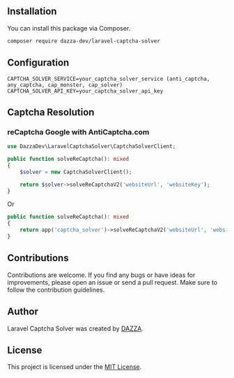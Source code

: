 ## Installation

You can install this package via Composer.

```bash
composer require dazza-dev/laravel-captcha-solver
```

## Configuration

```plaintext
CAPTCHA_SOLVER_SERVICE=your_captcha_solver_service (anti_captcha, any_captcha, cap_monster, cap_solver)
CAPTCHA_SOLVER_API_KEY=your_captcha_solver_api_key
```

## Captcha Resolution

### reCaptcha Google with AntiCaptcha.com

```php
use DazzaDev\LaravelCaptchaSolver\CaptchaSolverClient;

public function solveReCaptcha(): mixed
{
    $solver = new CaptchaSolverClient();

    return $solver->solveReCaptchaV2('websiteUrl', 'websiteKey');
}
```

Or

```php
public function solveReCaptcha(): mixed
{
    return app('captcha_solver')->solveReCaptchaV2('websiteUrl', 'websiteKey');
}
```

## Contributions

Contributions are welcome. If you find any bugs or have ideas for improvements, please open an issue or send a pull request. Make sure to follow the contribution guidelines.

## Author

Laravel Captcha Solver was created by [DAZZA](https://github.com/adaza90).

## License

This project is licensed under the [MIT License](https://opensource.org/licenses/MIT).
